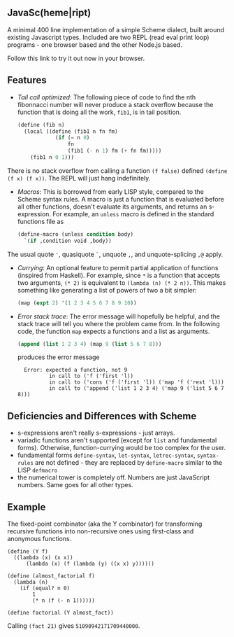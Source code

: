 ## JavaSc(heme|ript)

A minimal 400 line implementation of a simple Scheme dialect, built around existing Javascript types. Included are two REPL (read eval print loop) programs - one browser based and the other Node.js based.

Follow this link to try it out now in your browser.

## Features

  * _Tail call optimized_: The following piece of code to find the nth fibonnacci number will never produce a stack overflow because the function that is doing all the work, `fib1`, is in tail position.

      ```scheme
      (define (fib n)
        (local ((define (fib1 n fn fm)
                  (if (= n 0)
                      fn
                      (fib1 (- n 1) fm (+ fn fm)))))
          (fib1 n 0 1)))
      ```

   There is no stack overflow from calling a function `(f false)` defined `(define (f x) (f x))`. The REPL will just hang indefinitely.
  * _Macros_: This is borrowed from early LISP style, compared to the Scheme syntax rules. A macro is just a function that is evaluated before all other functions, doesn't evaluate its arguments, and returns an s-expression. For example, an `unless` macro is defined in the standard functions file as

      ```scheme
      (define-macro (unless condition body)
        `(if ,condition void ,body))
      ```

   The usual quote `'`, quasiquote `` ` ``, unquote `,`, and unquote-splicing `,@` apply.
  * _Currying_: An optional feature to permit partial application of functions (inspired from Haskell). For example, since `*` is a function that accepts two arguments, `(* 2)` is equivalent to `(lambda (n) (* 2 n))`. This makes something like generating a list of powers of two a bit simpler:

      ```scheme
      (map (expt 2) '(1 2 3 4 5 6 7 8 9 10))
      ```
  * _Error stack trace_: The error message will hopefully be helpful, and the stack trace will tell you where the problem came from. In the following code, the function `map` expects a functions and a list as arguments.

      ```scheme
      (append (list 1 2 3 4) (map 9 (list 5 6 7 8)))
      ```

    produces the error message

      ```
        Error: expected a function, not 9
                in call to ('f ('first 'l))
                in call to ('cons ('f ('first 'l)) ('map 'f ('rest 'l)))
                in call to ('append ('list 1 2 3 4) ('map 9 ('list 5 6 7 8)))
      ```

## Deficiencies and Differences with Scheme

  * s-expressions aren't really s-expressions - just arrays.
  * variadic functions aren't supported (except for `list` and fundamental forms). Otherwise, function-currying would be too complex for the user.
  * fundamental forms `define-syntax`, `let-syntax`, `letrec-syntax`, `syntax-rules` are not defined - they are replaced by `define-macro` similar to the LISP `defmacro`
  * the numerical tower is completely off. Numbers are just JavaScript numbers. Same goes for all other types.

## Example

The fixed-point combinator (aka the Y combinator) for transforming recursive functions into non-recursive ones using first-class and anonymous functions.

    (define (Y f)
      ((lambda (x) (x x))
          (lambda (x) (f (lambda (y) ((x x) y))))))

    (define (almost_factorial f)
      (lambda (n)
        (if (equal? n 0)
            1
            (* n (f (- n 1))))))

    (define factorial (Y almost_fact))

Calling `(fact 21)` gives `51090942171709440000`.